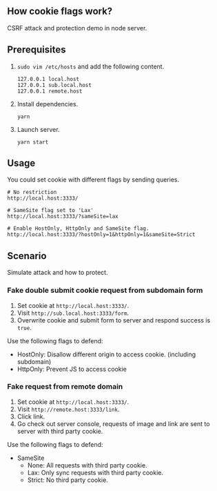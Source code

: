 How cookie flags work?
---

CSRF attack and protection demo in node server.

## Prerequisites

1. `sudo vim /etc/hosts` and add the following content.

    ```
    127.0.0.1 local.host
    127.0.0.1 sub.local.host
    127.0.0.1 remote.host
    ```

1. Install dependencies.

   ```
   yarn
   ```

1. Launch server.

   ```
   yarn start
   ```

## Usage

You could set cookie with different flags by sending queries.

```
# No restriction
http://local.host:3333/

# SameSite flag set to 'Lax'
http://local.host:3333/?sameSite=lax

# Enable HostOnly, HttpOnly and SameSite flag.
http://local.host:3333/?hostOnly=1&httpOnly=1&sameSite=Strict
```

## Scenario

Simulate attack and how to protect.

### Fake double submit cookie request from subdomain form

1. Set cookie at `http://local.host:3333/`.
1. Visit `http://sub.local.host:3333/form`.
1. Overwrite cookie and submit form to server and respond success is `true`.

Use the following flags to defend:

- HostOnly: Disallow different origin to access cookie. (including subdomain)
- HttpOnly: Prevent JS to access cookie

### Fake request from remote domain

1. Set cookie at `http://local.host:3333/`.
1. Visit `http://remote.host:3333/link`.
1. Click link.
1. Go check out server console, requests of image and link are sent to server with third party cookie.

Use the following flags to defend:

- SameSite
    - None: All requests with third party cookie.
    - Lax: Only sync requests with third party cookie.
    - Strict: No third party cookie.
